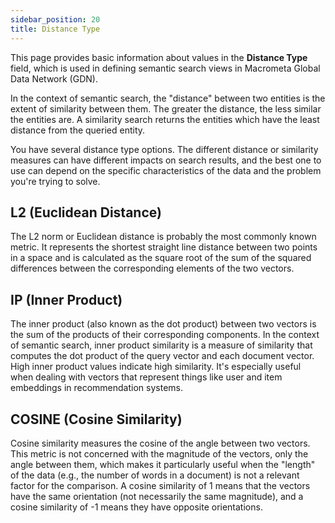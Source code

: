 ```yaml
---
sidebar_position: 20
title: Distance Type
---
```


This page provides basic information about values in the **Distance Type** field, which is used in defining semantic search views in Macrometa Global Data Network (GDN).

In the context of semantic search, the "distance" between two entities is the extent of similarity between them. The greater the distance, the less similar the entities are. A similarity search returns the entities which have the least distance from the queried entity.

You have several distance type options. The different distance or similarity measures can have different impacts on search results, and the best one to use can depend on the specific characteristics of the data and the problem you're trying to solve.

## L2 (Euclidean Distance)

The L2 norm or Euclidean distance is probably the most commonly known metric. It represents the shortest straight line distance between two points in a space and is calculated as the square root of the sum of the squared differences between the corresponding elements of the two vectors.

## IP (Inner Product)

The inner product (also known as the dot product) between two vectors is the sum of the products of their corresponding components. In the context of semantic search, inner product similarity is a measure of similarity that computes the dot product of the query vector and each document vector. High inner product values indicate high similarity. It's especially useful when dealing with vectors that represent things like user and item embeddings in recommendation systems.

## COSINE (Cosine Similarity)

Cosine similarity measures the cosine of the angle between two vectors. This metric is not concerned with the magnitude of the vectors, only the angle between them, which makes it particularly useful when the "length" of the data (e.g., the number of words in a document) is not a relevant factor for the comparison. A cosine similarity of 1 means that the vectors have the same orientation (not necessarily the same magnitude), and a cosine similarity of -1 means they have opposite orientations.
